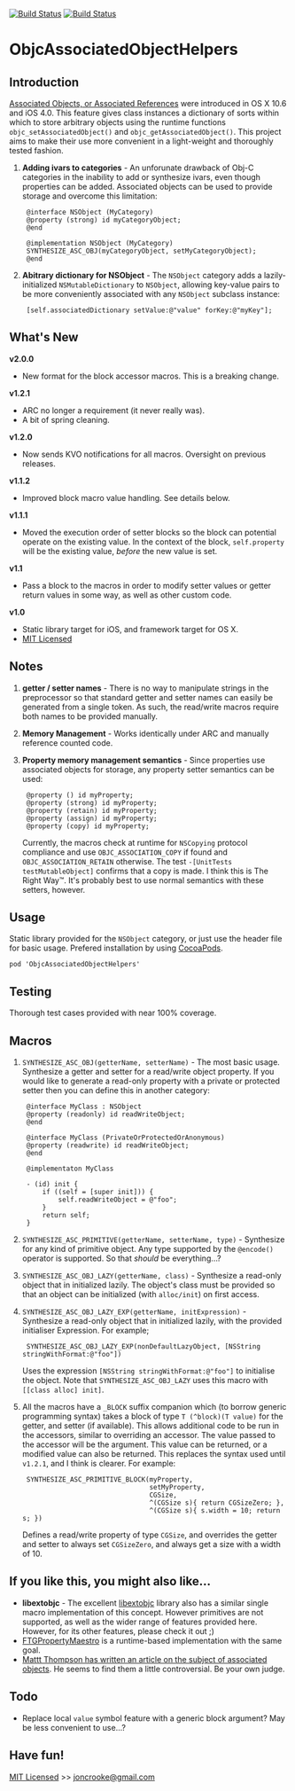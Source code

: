 [![Build Status](https://travis-ci.org/itsthejb/ObjcAssociatedObjectHelpers.png?branch=master)](https://travis-ci.org/itsthejb/ObjcAssociatedObjectHelpers)
[![Build Status](https://travis-ci.org/itsthejb/ObjcAssociatedObjectHelpers.png?branch=develop)](https://travis-ci.org/itsthejb/ObjcAssociatedObjectHelpers)

ObjcAssociatedObjectHelpers
===========================

Introduction
------------

[Associated Objects, or Associated References](http://developer.apple.com/library/ios/#documentation/cocoa/conceptual/objectivec/Chapters/ocAssociativeReferences.html) were introduced in OS X 10.6 and iOS 4.0. This feature gives class instances a dictionary of sorts within which to store arbitrary objects using the runtime functions `objc_setAssociatedObject()` and `objc_getAssociatedObject()`. This project aims to make their use more convenient in a light-weight and thoroughly tested fashion.

1. **Adding ivars to categories** - An unforunate drawback of Obj-C categories in the inability to add or synthesize ivars, even though properties can be added. Associated objects can be used to provide storage and overcome this limitation:
		
		@interface NSObject (MyCategory)
		@property (strong) id myCategoryObject;
		@end
		
		@implementation NSObject (MyCategory)
		SYNTHESIZE_ASC_OBJ(myCategoryObject, setMyCategoryObject);
		@end
	
2. **Abitrary dictionary for NSObject** - The `NSObject` category adds a lazily-initialized `NSMutableDictionary` to `NSObject`, allowing key-value pairs to be more conveniently associated with any `NSObject` subclass instance:

		[self.associatedDictionary setValue:@"value" forKey:@"myKey"];

What's New
----------

**v2.0.0**

* New format for the block accessor macros. This is a breaking change.

**v1.2.1**

* ARC no longer a requirement (it never really was).
* A bit of spring cleaning.

**v1.2.0**

* Now sends KVO notifications for all macros. Oversight on previous releases.

**v1.1.2**

* Improved block macro value handling. See details below.

**v1.1.1**

* Moved the execution order of setter blocks so the block can potential operate on the existing value. In the context of the block, `self.property` will be the existing value, *before* the new value is set.

**v1.1**

* Pass a block to the macros in order to modify setter values or getter return values in some way, as well as other custom code.

**v1.0**

* Static library target for iOS, and framework target for OS X.
* [MIT Licensed](http://jc.mit-license.org/)

Notes
-----
1. **getter / setter names** - There is no way to manipulate strings in the preprocessor so that standard getter and setter names can easily be generated from a single token. As such, the read/write macros require both names to be provided manually.
2. **Memory Management** - Works identically under ARC and manually reference counted code.
3. **Property memory management semantics** - Since properties use associated objects for storage, any property setter semantics can be used:

		@property () id myProperty;		
		@property (strong) id myProperty;
		@property (retain) id myProperty;
		@property (assign) id myProperty;
		@property (copy) id myProperty;

    Currently, the macros check at runtime for `NSCopying` protocol compliance and use `OBJC_ASSOCIATION_COPY` if found and `OBJC_ASSOCIATION_RETAIN` otherwise. The test `-[UnitTests testMutableObject]` confirms that a copy is made. I think this is The Right Way™. It's probably best to use normal semantics with these setters, however.

Usage
-----
Static library provided for the `NSObject` category, or just use the header file for basic usage. Prefered installation by using [CocoaPods](http://cocoapods.org/).

	pod 'ObjcAssociatedObjectHelpers'

Testing
-------
Thorough test cases provided with near 100% coverage.

		
Macros
------
1. `SYNTHESIZE_ASC_OBJ(getterName, setterName)` - The most basic usage. Synthesize a getter and setter for a read/write object property. If you would like to generate a read-only property with a private or protected setter then you can define this in another category:

		@interface MyClass : NSObject
		@property (readonly) id readWriteObject;
		@end
		
		@interface MyClass (PrivateOrProtectedOrAnonymous)
		@property (readwrite) id readWriteObject;
		@end
		
		@implementaton MyClass
		
		- (id) init {
			if ((self = [super init])) {
				self.readWriteObject = @"foo";
			}
			return self;
		}

2. `SYNTHESIZE_ASC_PRIMITIVE(getterName, setterName, type)` - Synthesize for any kind of primitive object. Any type supported by the `@encode()` operator is supported. So that *should* be everything…?
3. `SYNTHESIZE_ASC_OBJ_LAZY(getterName, class)` - Synthesize a read-only object that in initialized lazily. The object's class must be provided so that an object can be initialized (with `alloc/init`) on first access.
4. `SYNTHESIZE_ASC_OBJ_LAZY_EXP(getterName, initExpression)` - Synthesize a read-only object that in initialized lazily, with the provided initialiser Expression. For example;

		SYNTHESIZE_ASC_OBJ_LAZY_EXP(nonDefaultLazyObject, [NSString stringWithFormat:@"foo"])	 
	Uses the expression `[NSString stringWithFormat:@"foo"]` to initialise the object. Note that `SYNTHESIZE_ASC_OBJ_LAZY` uses this macro with `[[class alloc] init]`.
5. All the macros have a `_BLOCK` suffix companion which (to borrow generic programming syntax) takes a block of type `T (^block)(T value)` for the getter, and setter (if available). This allows additional code to be run in the accessors, similar to overriding an accessor. The value passed to the accessor will be the argument. This value can be returned, or a modified value can also be returned. This replaces the syntax used until `v1.2.1`, and I think is clearer. For example:

		SYNTHESIZE_ASC_PRIMITIVE_BLOCK(myProperty,
		                               setMyProperty,
		                               CGSize,
		                               ^(CGSize s){ return CGSizeZero; },
		                               ^(CGSize s){ s.width = 10; return s; })

	Defines a read/write property of type `CGSize`, and overrides the getter and setter to always set `CGSizeZero`, and always get a size with a width of 10.

If you like this, you might also like...
----------------------------------------

* **libextobjc** - The excellent [libextobjc](https://github.com/jspahrsummers/libextobjc) library also has a similar single macro implementation of this concept. However primitives are not supported, as well as the wider range of features provided here. However, for its other features, please check it out ;)
* [FTGPropertyMaestro](https://github.com/onmyway133/FTGPropertyMaestro) is a runtime-based implementation with the same goal.
* [Mattt Thompson has written an article on the subject of associated objects](http://nshipster.com/associated-objects/). He seems to find them a little controversial. Be your own judge.


Todo
----
* Replace local `value` symbol feature with a generic block argument? May be less convenient to use...?

Have fun!
---------

[MIT Licensed](http://jc.mit-license.org/) >> [joncrooke@gmail.com](mailto:joncrooke@gmail.com)
		
